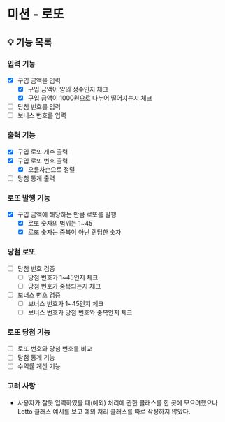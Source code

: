 # 미션 - 로또

## 💡 기능 목록

### 입력 기능
- [x] 구입 금액을 입력
  - [x] 구입 금액이 양의 정수인지 체크
  - [x] 구입 금액이 1000원으로 나누어 떨어지는지 체크
- [ ] 당첨 번호를 입력
- [ ] 보너스 번호를 입력

### 출력 기능
- [x] 구입 로또 개수 출력
- [x] 구입 로또 번호 출력
    - [x] 오름차순으로 정렬
- [ ] 당첨 통계 출력

### 로또 발행 기능
- [x] 구입 금액에 해당하는 만큼 로또를 발행
    - [x] 로또 숫자의 범위는 1~45
    - [x] 로또 숫자는 중복이 아닌 랜덤한 숫자

### 당첨 로또
- [ ] 당첨 번호 검증
    - [ ] 당첨 번호가 1~45인지 체크
    - [ ] 당첨 번호가 중복되는지 체크
- [ ] 보너스 번호 검증
    - [ ] 보너스 번호가 1~45인지 체크
    - [ ] 보너스 번호가 당첨 번호와 중복인지 체크

### 로또 당첨 기능
- [ ] 로또 번호와 당첨 번호를 비교
- [ ] 당첨 통계 기능
- [ ] 수익률 계산 기능

### 고려 사항
- 사용자가 잘못 입력하였을 때(예외) 처리에 관한 클래스를 한 곳에 모으려했으나 Lotto 클래스 예시를 보고 예외 처리 클래스를 따로 작성하지 않았다.